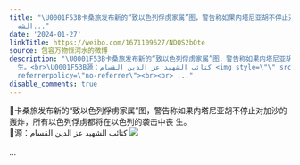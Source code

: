 ```yaml
---
title: "\U0001F53B卡桑旅发布新的“致以色列俘虏家属”图，警告称如果内塔尼亚胡不停止对加沙的轰炸，所有以色列俘虏都将在以色列的袭击中丧 生。\U0001F53B源：كتائب
  الشه..."
date: '2024-01-27'
linkTitle: https://weibo.com/1671109627/NDQS2bOte
source: 包容万物恒河水的微博
description: "\U0001F53B卡桑旅发布新的“致以色列俘虏家属”图，警告称如果内塔尼亚胡不停止对加沙的轰炸，所有以色列俘虏都将在以色列的袭击中丧
  生。<br>\U0001F53B源：كتائب الشهيد عز الدين القسام <img style=\"\" src=\"https://tvax2.sinaimg.cn/large/639b1bfbly1hm8qn080ohj20p40zkdrx.jpg\"
  referrerpolicy=\"no-referrer\"><br><br> ..."
disable_comments: true
---
```

🔻卡桑旅发布新的“致以色列俘虏家属”图，警告称如果内塔尼亚胡不停止对加沙的轰炸，所有以色列俘虏都将在以色列的袭击中丧 生。<br>🔻源：كتائب الشهيد عز الدين القسام <img style="" src="https://tvax2.sinaimg.cn/large/639b1bfbly1hm8qn080ohj20p40zkdrx.jpg" referrerpolicy="no-referrer"><br><br> ...